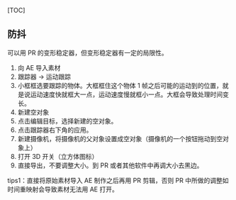 [TOC]

## 防抖

可以用 PR 的变形稳定器，但变形稳定器有一定的局限性。

1. 向 AE 导入素材
2. 跟踪器 -> 运动跟踪
3. 小框框选要跟踪的物体。大框框住这个物体 1 帧之后可能的运动到的位置，就是说运动速度快就框大一点，运动速度慢就框小一点。大框会导致处理时间变长。
4. 新建空对象
5. 点击编辑目标，选择新建的空对象。
6. 点击跟踪器右下角的应用。
7. 新建摄像机，将摄像机的父对象设置成空对象（摄像机的一个按钮拖动到空对象上）
8. 打开 3D 开关（立方体图标）
9. 直接导出，不要调整大小。到 PR 或者其他软件中再调大小去黑边。

tips1：直接将原始素材导入 AE 制作之后再用 PR 剪辑，否则 PR 中所做的调整如时间重映射会导致素材无法用 AE 打开。
